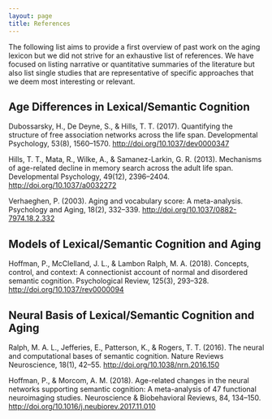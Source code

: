 ```yaml
---
layout: page
title: References
---
```


The following list aims to provide a first overview of past work on the aging lexicon but we did not strive for an exhaustive list of references.  We have focused on listing narrative or quantitative summaries of the literature but also list single studies that are representative of specific approaches that we deem most interesting or relevant.

## Age Differences in Lexical/Semantic Cognition

Dubossarsky, H., De Deyne, S., & Hills, T. T. (2017). Quantifying the structure of free association networks across the life span. Developmental Psychology, 53(8), 1560–1570. http://doi.org/10.1037/dev0000347

Hills, T. T., Mata, R., Wilke, A., & Samanez-Larkin, G. R. (2013). Mechanisms of age-related decline in memory search across the adult life span. Developmental Psychology, 49(12), 2396–2404. http://doi.org/10.1037/a0032272

Verhaeghen, P. (2003). Aging and vocabulary score: A meta-analysis. Psychology and Aging, 18(2), 332–339. http://doi.org/10.1037/0882-7974.18.2.332

## Models of Lexical/Semantic Cognition and Aging

Hoffman, P., McClelland, J. L., & Lambon Ralph, M. A. (2018). Concepts, control, and context: A connectionist account of normal and disordered semantic cognition. Psychological Review, 125(3), 293–328. http://doi.org/10.1037/rev0000094

## Neural Basis of Lexical/Semantic Cognition and Aging

Ralph, M. A. L., Jefferies, E., Patterson, K., & Rogers, T. T. (2016). The neural and computational bases of semantic cognition. Nature Reviews Neuroscience, 18(1), 42–55. http://doi.org/10.1038/nrn.2016.150

Hoffman, P., & Morcom, A. M. (2018). Age-related changes in the neural networks supporting semantic cognition: A meta-analysis of 47 functional neuroimaging studies. Neuroscience & Biobehavioral Reviews, 84, 134–150. http://doi.org/10.1016/j.neubiorev.2017.11.010
